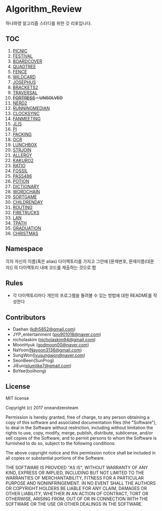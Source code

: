 # Algorithm_Review
하나와영 알고리즘 스터디를 위한 깃 리포입니다.

## TOC
1. [PICNIC](https://algospot.com/judge/problem/read/PICNIC)
2. [FESTIVAL](https://algospot.com/judge/problem/read/FESTIVAL)
3. [BOARDCOVER](https://algospot.com/judge/problem/read/BOARDCOVER)
4. [QUADTREE](https://algospot.com/judge/problem/read/QUADTREE)
5. [FENCE](https://algospot.com/judge/problem/read/FENCE)
6. [WILDCARD](https://algospot.com/judge/problem/read/WILDCARD)
7. [JOSEPHUS](https://algospot.com/judge/problem/read/JOSEPHUS)
8. [BRACKETS2](https://algospot.com/judge/problem/read/BRACKETS2)
9. [TRAVERSAL](https://algospot.com/judge/problem/read/TRAVERSAL)
10. ~~[FORTRESS](https://algospot.com/judge/problem/read/FORTRESS) - UNSOLVED~~
11. [NERD2](https://algospot.com/judge/problem/read/NERD2)
12. [RUNNINGMEDIAN](https://algospot.com/judge/problem/read/RUNNINGMEDIAN)
13. [CLOCKSYNC](https://algospot.com/judge/problem/read/CLOCKSYNC)
14. [FANMEETING](https://algospot.com/judge/problem/read/FANMEETING)
15. [JLIS](https://algospot.com/judge/problem/read/JLIS)
16. [PI](https://algospot.com/judge/problem/read/PI)
17. [PACKING](https://algospot.com/judge/problem/read/PACKING)
18. [OCR](https://algospot.com/judge/problem/read/OCR)
19. [LUNCHBOX](https://algospot.com/judge/problem/read/LUNCHBOX)
20. [STRJOIN](https://algospot.com/judge/problem/read/STRJOIN)
21. [ALLERGY](https://algospot.com/judge/problem/read/ALLERGY)
22. [KAKURO2](https://algospot.com/judge/problem/read/KAKURO2)
23. [RATIO](https://algospot.com/judge/problem/read/RATIO)
24. [FOSSIL](https://algospot.com/judge/problem/read/FOSSIL)
25. [PASS486](https://algospot.com/judge/problem/read/PASS486)
26. [POTION](https://algospot.com/judge/problem/read/POTION)
27. [DICTIONARY](https://algospot.com/judge/problem/read/DICTIONARY)
28. [WORDCHAIN](https://algospot.com/judge/problem/read/WORDCHAIN)
29. [SORTGAME](https://algospot.com/judge/problem/read/SORTGAME)
30. [CHILDRENDAY](https://algospot.com/judge/problem/read/CHILDRENDAY)
31. [ROUTING](https://algospot.com/judge/problem/read/ROUTING)
32. [FIRETRUCKS](https://algospot.com/judge/problem/read/FIRETRUCKS)
33. [LAN](https://algospot.com/judge/problem/read/LAN)
34. [TPATH](https://algospot.com/judge/problem/read/TPATH)
35. [GRADUATION](https://algospot.com/judge/problem/read/GRADUATION)
36. [CHRISTMAS](https://algospot.com/judge/problem/read/CHRISTMAS)


## Namespace
각자 자신의 이름(혹은 alias) 다이렉토리를 가지고
그안에 [문제번호, 문제이름(대문자)] 의 다이렉토리 내에 코드를 제출하는 것으로 함

## Rules
- 각 다이렉토리마다 개인의 프로그램을 돌려볼 수 있는 방법에 대한 README를 작성한다

## Contributors
- Daehan (kdh5852@gmail.com)
- JYP_entertainment (pjo901018@naver.com)
- nicholaskim (nicholaskim94@gmail.com)
- MoonHyuk (godmoon00@naver.com)
- NaYoon(Nayoon3136@gmail.com)
- SungWon(lyusungwon@naver.com)
- SeonBeen(SunProg)
- JiEun(plumlike7@gmail.com)
- BoYee(boiihong)

## License
MIT license

Copyright (c) 2017 oneandzeroteam

Permission is hereby granted, free of charge, to any person
obtaining a copy of this software and associated documentation
files (the "Software"), to deal in the Software without
restriction, including without limitation the rights to use,
copy, modify, merge, publish, distribute, sublicense, and/or sell
copies of the Software, and to permit persons to whom the
Software is furnished to do so, subject to the following
conditions:

The above copyright notice and this permission notice shall be
included in all copies or substantial portions of the Software.

THE SOFTWARE IS PROVIDED "AS IS", WITHOUT WARRANTY OF ANY KIND,
EXPRESS OR IMPLIED, INCLUDING BUT NOT LIMITED TO THE WARRANTIES
OF MERCHANTABILITY, FITNESS FOR A PARTICULAR PURPOSE AND
NONINFRINGEMENT. IN NO EVENT SHALL THE AUTHORS OR COPYRIGHT
HOLDERS BE LIABLE FOR ANY CLAIM, DAMAGES OR OTHER LIABILITY,
WHETHER IN AN ACTION OF CONTRACT, TORT OR OTHERWISE, ARISING
FROM, OUT OF OR IN CONNECTION WITH THE SOFTWARE OR THE USE OR
OTHER DEALINGS IN THE SOFTWARE.

